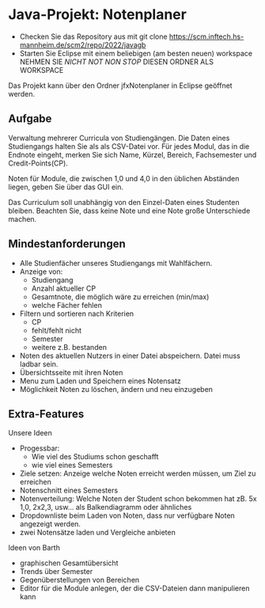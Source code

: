 Java-Projekt: Notenplaner
=======================================

* Checken Sie das Repository aus mit
    git clone https://scm.inftech.hs-mannheim.de/scm2/repo/2022/javagb
* Starten Sie Eclipse mit einem beliebigen (am besten neuen) workspace
  NEHMEN SIE *NICHT* *NOT* *NON* *STOP* DIESEN ORDNER ALS WORKSPACE

Das Projekt kann über den Ordner jfxNotenplaner in Eclipse geöffnet werden. 


## Aufgabe
Verwaltung mehrerer Curricula von Studiengängen. 
Die Daten eines Studiengangs halten Sie als als CSV-Datei vor. 
Für jedes Modul, das in die Endnote eingeht, merken Sie sich Name, Kürzel, Bereich, Fachsemester und Credit-Points(CP).

Noten für Module, die zwischen 1,0 und 4,0 in den üblichen Abständen liegen, geben Sie über das GUI ein. 

Das Curriculum soll unabhängig von den Einzel-Daten eines Studenten bleiben. 
Beachten Sie, dass keine Note und eine Note große Unterschiede machen. 

## Mindestanforderungen
* Alle Studienfächer unseres Studiengangs mit Wahlfächern.
* Anzeige von:
	+ Studiengang
	+ Anzahl aktueller CP
	+ Gesamtnote, die möglich wäre zu erreichen (min/max)
	+ welche Fächer fehlen
* Filtern und sortieren nach Kriterien
	+ CP
	+ fehlt/fehlt nicht
	+ Semester
	+ weitere z.B. bestanden
* Noten des aktuellen Nutzers in einer Datei abspeichern. Datei muss ladbar sein.
* Übersichtsseite mit ihren Noten
* Menu zum Laden und Speichern eines Notensatz
* Möglichkeit Noten zu löschen, ändern und neu einzugeben

## Extra-Features
Unsere Ideen
+ Progessbar: 
	* Wie viel des Studiums schon geschafft
	* wie viel eines Semesters
+ Ziele setzen: Anzeige welche Noten erreicht werden müssen, um Ziel zu erreichen
+ Notenschnitt eines Semesters
+ Notenverteilung: Welche Noten der Student schon bekommen hat zB. 5x 1,0, 2x2,3, usw... als Balkendiagramm oder ähnliches
+ Dropdownliste beim Laden von Noten, dass nur verfügbare Noten angezeigt werden.
+ zwei Notensätze laden und Vergleiche anbieten

Ideen von Barth
+ graphischen Gesamtübersicht
+ Trends über Semester
+ Gegenüberstellungen von Bereichen
+ Editor für die Module anlegen, der die CSV-Dateien dann manipulieren kann

